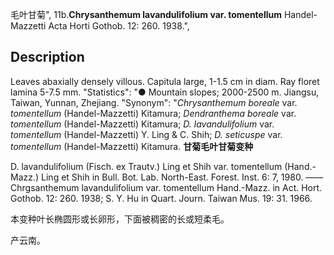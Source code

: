 毛叶甘菊",
11b.**Chrysanthemum lavandulifolium var. tomentellum** Handel-Mazzetti Acta Horti Gothob. 12: 260. 1938.",

## Description
Leaves abaxially densely villous. Capitula large, 1-1.5 cm in diam. Ray floret lamina 5-7.5 mm.
  "Statistics": "● Mountain slopes; 2000-2500 m. Jiangsu, Taiwan, Yunnan, Zhejiang.
  "Synonym": "*Chrysanthemum boreale* var. *tomentellum* (Handel-Mazzetti) Kitamura; *Dendranthema boreale* var. *tomentellum* (Handel-Mazzetti) Kitamura; *D. lavandulifolium* var. *tomentellum* (Handel-Mazzetti) Y. Ling &amp; C. Shih; *D. seticuspe* var. *tomentellum* (Handel-Mazzetti) Kitamura.
**甘菊毛叶甘菊变种**

D. lavandulifolium (Fisch. ex Trautv.) Ling et Shih var. tomentellum (Hand.-Mazz.) Ling et Shih in Bull. Bot. Lab. North-East. Forest. Inst. 6: 7, 1980. ——Chrgsanthemum lavandulifolium var. tomentellum Hand.-Mazz. in Act. Hort. Gothob. 12: 260. 1938; S. Y. Hu in Quart. Journ. Taiwan Mus. 19: 31. 1966.

本变种叶长椭圆形或长卵形，下面被稠密的长或短柔毛。

产云南。
